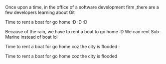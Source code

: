 Once upon a time, in the office of a software development firm
,there are a few developers learning about Git

Time to rent a boat for go home :D :D :D

Because of the rain, we have to rent a boat to go home :D
We can rent Sub-Marine instead of boat lol

Time to rent a boat for go home coz the city is flooded :


Time to rent a boat for go home coz the city is flooded
